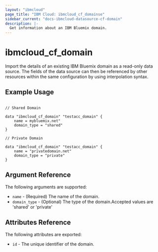 ```yaml
---
layout: "ibmcloud"
page_title: "IBM Cloud: ibmcloud_cf_domainse"
sidebar_current: "docs-ibmcloud-datasource-cf-domain"
description: |-
  Get information about an IBM Bluemix domain.
---
```


# ibmcloud\_cf_domain

Import the details of an existing IBM Bluemix domain as a read-only data source. The fields of the data source can then be referenced by other resources within the same configuration by using interpolation syntax. 

## Example Usage

```hcl

// Shared Domain

data "ibmcloud_cf_domain" "testacc_domain" {
	name = mybluemix.net"
	domain_type = "shared"
}

// Private Domain

data "ibmcloud_cf_domain" "testacc_domain" {
	name = "privatedomain.net"
	domain_type = "private"
}

```

## Argument Reference

The following arguments are supported:

* `name` - (Required) The name of the domain.
* `domain_type` - (Optional) The type of the domain.Accepted values are 'shared' or 'private'

## Attributes Reference

The following attributes are exported:

* `id` - The unique identifier of the domain.  
